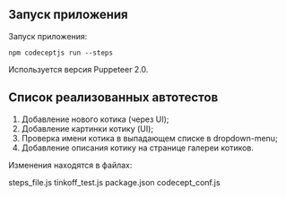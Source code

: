 ## Запуск приложения

Запуск приложения:

```npm codeceptjs run --steps```

Используется версия Puppeteer 2.0.

## Список реализованных автотестов

1. Добавление нового котика (через UI);
2. Добавление картинки котику (UI);
3. Проверка имени котика в выпадающем списке в dropdown-menu;
4. Добавление описания котику на странице галереи котиков.

Изменения находятся в файлах:

steps_file.js
tinkoff_test.js
package.json
codecept_conf.js
